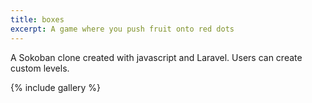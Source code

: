 ```yaml
---
title: boxes
excerpt: A game where you push fruit onto red dots
---
```


A Sokoban clone created with javascript and Laravel. Users can create custom levels.

{% include gallery %}
